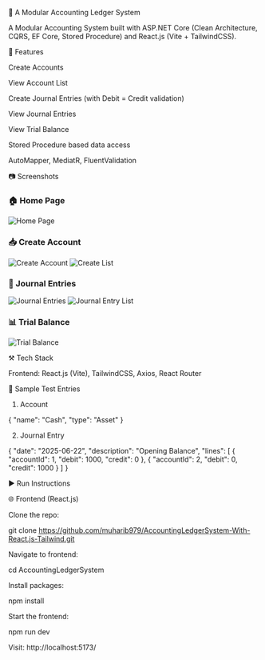 💼 A Modular Accounting Ledger System

A Modular Accounting System built with ASP.NET Core (Clean Architecture, CQRS, EF Core, Stored Procedure) and React.js (Vite + TailwindCSS).

🚀 Features

Create Accounts

View Account List

Create Journal Entries (with Debit = Credit validation)

View Journal Entries

View Trial Balance

Stored Procedure based data access

AutoMapper, MediatR, FluentValidation

📷 Screenshots

### 🏠 Home Page

![Home Page](screenshots/Home.png)


### 📥 Create Account
![Create Account](screenshots/create-account.png)
![Create List](screenshots/account-list.png)


### 📄 Journal Entries
![Journal Entries](screenshots/journal-entries.png)
![Journal Entry List](screenshots/journalEntry-list.png)

### 📊 Trial Balance

![Trial Balance](screenshots/trial-balance.png)


⚒️ Tech Stack


Frontend: React.js (Vite), TailwindCSS, Axios, React Router


🧲 Sample Test Entries

1. Account

{
  "name": "Cash",
  "type": "Asset"
}

2. Journal Entry

{
  "date": "2025-06-22",
  "description": "Opening Balance",
  "lines": [
    { "accountId": 1, "debit": 1000, "credit": 0 },
    { "accountId": 2, "debit": 0, "credit": 1000 }
  ]
}

▶️ Run Instructions

🌐 Frontend (React.js)

Clone the repo:

git clone https://github.com/muharib979/AccountingLedgerSystem-With-React.js-Tailwind.git


Navigate to frontend:

cd AccountingLedgerSystem

Install packages:

npm install

Start the frontend:

npm run dev

Visit: http://localhost:5173/

